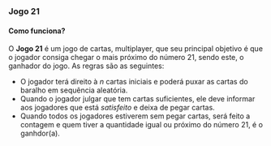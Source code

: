 ### Jogo 21

#### Como funciona?

O **Jogo 21** é um jogo de cartas, multiplayer, que seu principal objetivo é que o jogador consiga chegar
o mais próximo do número 21, sendo este, o ganhador do jogo. As regras são as seguintes:
- O jogador terá direito à *n* cartas iniciais e poderá puxar as cartas do baralho em sequência aleatória.
- Quando o jogador julgar que tem cartas suficientes, ele deve informar aos jogadores que está *satisfeito*
e deixa de pegar cartas.
- Quando todos os jogadores estiverem sem pegar cartas, será feito a contagem e quem tiver a quantidade igual
ou próximo do número 21, é o ganhdor(a). 